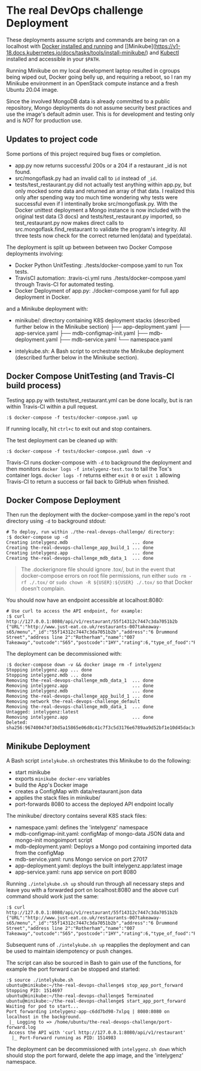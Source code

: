 # The real DevOps challenge Deployment

These deployments assume scripts and commands are being ran on a localhost with [Docker installed and running](https://docs.docker.com/engine/install/) and []Minikube](https://v1-18.docs.kubernetes.io/docs/tasks/tools/install-minikube/) and [Kubectl](https://v1-18.docs.kubernetes.io/docs/tasks/tools/install-kubectl/) installed and accessible in your `$PATH`.

Running Minikube on my local development laptop resulted in cgroups being wiped out, Docker going belly up, and requiring a reboot, so I ran my Minikube environment in an OpenStack compute instance and a fresh Ubuntu 20.04 image.

Since the involved MongoDB data is already committed to a public repository, Mongo deployments do not assume security best practices and use the image's default admin user. This is for development and testing only and is *NOT* for production use.

## Updates to project code

Some portions of this project required bug fixes or completion.

* app.py now returns successful 200s or a 204 if a restaurant _id is not found.
* src/mongoflask.py had an invalid call to `id` instead of `_id`.
* tests/test_restaurant.py did not actually test anything within app.py, but only mocked some data and returned an array of that data. I realized this only after spending way too much time wondering why tests were successful even if I intentinally broke src/mongoflask.py. With the Docker unittest deployment a Mongo instance is now included with the original test data (3 docs) and tests/test_restaurant.py imported, so test_restaurant.py now makes direct calls to src.mongoflask.find_restaurant to validate the program's integrity. All three tests now check for the correct returned len(data) and type(data).

The deployment is split up between between two Docker Compose deployments involving:

* Docker Python UnitTesting: ./tests/docker-compose.yaml to run Tox tests.
* TravisCI automation: .travis-ci.yml runs ./tests/docker-compose.yaml through Travis-CI for automated testing.
* Docker Deployment of app.py: ./docker-compose.yaml for full app deployment in Docker.

and a Minikube deployment with:

* minikube/: directory containing K8S deployment stacks (described further below in the Minikube section)
  ├── app-deployment.yaml
  ├── app-service.yaml
  ├── mdb-configmap-init.yaml
  ├── mdb-deployment.yaml
  ├── mdb-service.yaml
  └── namespace.yaml

* intelykube.sh: A Bash script to orchestrate the Minikube deployment (described further below in the Minikube section).


## Docker Compose UnitTesting (and Travis-CI build process)

Testing app.py with tests/test_restaurant.yml can be done locally, but is ran within Travis-CI within a pull request. 

```
:$ docker-compose -f tests/docker-compose.yaml up
```

If running locally, hit `ctrl+c` to exit out and stop containers.

The test deployment can be cleaned up with:

```
:$ docker-compose -f tests/docker-compose.yaml down -v
```

Travis-CI runs docker-compose with `-d` to background the deployment and then monitors `docker logs -f intelygenz-test.tox` to tail the Tox's container logs. `docker logs -f` returns either `exit 0` or `exit 1` allowing Travis-CI to return a success or fail back to GitHub when finished.


## Docker Compose Deployment

Then run the deployment with the docker-compose.yaml in the repo's root directory using `-d` to background stdout:

```
# To deploy, run within ./the-real-devops-challenge/ directory:
:$ docker-compose up -d
Creating intelygenz.mdb                        ... done
Creating the-real-devops-challenge_app_build_1 ... done
Creating intelygenz.app                        ... done
Creating the-real-devops-challenge_mdb_data_1  ... done
```

> The .dockerignore file should ignore .tox/, but in the event that docker-compose errors on root file permissions,
> run either `sudo rm -rf ./.tox/` or `sudo chown -R ${USER}:${USER} ./.tox/` so that Docker doesn't complain.

You should now have an endpoint accessible at localhost:8080:

```
# Use curl to access the API endpoint, for example:
:$ curl http://127.0.0.1:8080/api/v1/restaurant/55f14312c7447c3da7051b2b
{"URL":"http://www.just-eat.co.uk/restaurants-007takeaway-s65/menu","_id":"55f14312c7447c3da7051b2b","address":"6 Drummond Street","address line 2":"Rotherham","name":"007 Takeaway","outcode":"S65","postcode":"1HY","rating":6,"type_of_food":"Pizza"}
```

The deployment can be decommissioned with:

```
:$ docker-compose down -v && docker image rm -f intelygenz
Stopping intelygenz.app ... done
Stopping intelygenz.mdb ... done
Removing the-real-devops-challenge_mdb_data_1  ... done
Removing intelygenz.app                        ... done
Removing intelygenz.mdb                        ... done
Removing the-real-devops-challenge_app_build_1 ... done
Removing network the-real-devops-challenge_default
Removing the-real-devops-challenge_mdb_data_1  ... done
Untagged: intelygenz:latest                                                                                                                                    Removing intelygenz.app                        ... done
Deleted: sha256:967400474f30d5a15865e06d8c41c7f3c5d3176e6789aa9d52bf1e10d45dac3d
```

## Minikube Deployment

A Bash script `intelykube.sh` orchestrates this Minikube to do the following:

* start minikube
* exports `minikube docker-env` variables
* build the App's Docker image
* creates a ConfigMap with data/restaurant.json data
* applies the stack files in minikube/
* port-forwards 8080 to access the deployed API endpoint locally

The minikube/ directory contains several K8S stack files:

* namespace.yaml: defines the 'intelygenz' namespace
* mdb-configmap-init.yaml: configMap of mongo-data JSON data and mongo-init mongoimport script
* mdb-deployment.yaml: Deploys a Mongo pod containing imported data from the configMap
* mdb-service.yaml: runs Mongo service on port 27017
* app-deployment.yaml: deploys the built intelygenz.app:latest image
* app-service.yaml: runs app service on port 8080


Running `./intelykube.sh up` should run through all necessary steps and leave you with a forwarded port on localhost:8080 and the above curl command should work just the same:

```
:$ curl http://127.0.0.1:8080/api/v1/restaurant/55f14312c7447c3da7051b2b
{"URL":"http://www.just-eat.co.uk/restaurants-007takeaway-s65/menu","_id":"55f14312c7447c3da7051b2b","address":"6 Drummond Street","address line 2":"Rotherham","name":"007 Takeaway","outcode":"S65","postcode":"1HY","rating":6,"type_of_food":"Pizza"}

```

Subsequent runs of `./intelykube.sh up` reapplies the deployment and can be used to maintain idempotency or push changes.

The script can also be sourced in Bash to gain use of the functions, for example the port forward can be stopped and started:

```
:$ source ./intelykube.sh
ubuntu@minikube:~/the-real-devops-challenge$ stop_app_port_forward
Stopping PID: 1514697
ubuntu@minikube:~/the-real-devops-challenge$ Terminated
ubuntu@minikube:~/the-real-devops-challenge$ start_app_port_forward
Waiting for pod to start...
Port forwarding intelygenz-app-c6dd7bd98-7xlpq | 8080:8080 on localhost in the background.
 |_ Logging to => /home/ubuntu/the-real-devops-challenge/port-forward.log
 Access the API with 'curl http://127.0.0.1:8080/api/v1/restaurant'
  |_ Port-Forward running as PID: 1514983
```

The deployment can be decommissioned with `intelygenz.sh down` which should stop the port forward, delete the app image, and  the 'intelygenz' namespace.
